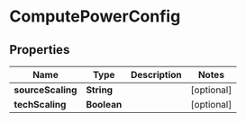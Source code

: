 

# ComputePowerConfig

## Properties

Name | Type | Description | Notes
------------ | ------------- | ------------- | -------------
**sourceScaling** | **String** |  |  [optional]
**techScaling** | **Boolean** |  |  [optional]



